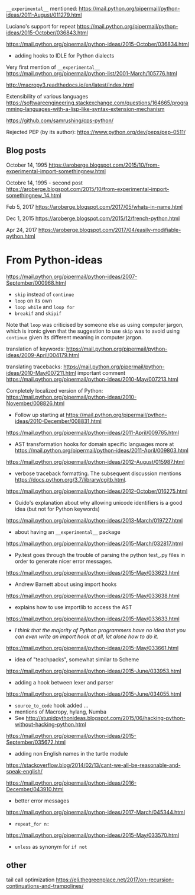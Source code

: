 `__experimental__` mentioned: https://mail.python.org/pipermail/python-ideas/2011-August/011279.html

Luciano's support for repeat https://mail.python.org/pipermail/python-ideas/2015-October/036843.html

https://mail.python.org/pipermail/python-ideas/2015-October/036834.html

- adding hooks to IDLE for Python dialects

Very first mention of `__experimental__` https://mail.python.org/pipermail/python-list/2001-March/105776.html


http://macropy3.readthedocs.io/en/latest/index.html



Extensibility of various languages https://softwareengineering.stackexchange.com/questions/164665/programming-languages-with-a-lisp-like-syntax-extension-mechanism


https://github.com/samrushing/cps-python/

Rejected PEP (by its author): https://www.python.org/dev/peps/pep-0511/

## Blog posts

October 14, 1995 https://aroberge.blogspot.com/2015/10/from-experimental-import-somethingnew.html

Octobre 14, 1995 - second post https://aroberge.blogspot.com/2015/10/from-experimental-import-somethingnew_14.html

Feb 5, 2017 https://aroberge.blogspot.com/2017/05/whats-in-name.html

Dec 1, 2015 https://aroberge.blogspot.com/2015/12/french-python.html

Apr 24, 2017 https://aroberge.blogspot.com/2017/04/easily-modifiable-python.html

# From Python-ideas

https://mail.python.org/pipermail/python-ideas/2007-September/000968.html

- `skip` instead of `continue`
- `loop` on its own
- `loop while` and `loop for`
- `breakif` and `skipif`

Note that `loop` was criticised by someone else as using computer jargon,
which is ironic given that the suggestion to use `skip` was to avoid
using `continue` given its different meaning in computer jargon.


translation of keywords:
https://mail.python.org/pipermail/python-ideas/2009-April/004179.html


translating tracebacks:
https://mail.python.org/pipermail/python-ideas/2010-May/007211.html
  important comment https://mail.python.org/pipermail/python-ideas/2010-May/007213.html


Completely localized version of Python:
https://mail.python.org/pipermail/python-ideas/2010-November/008826.html

- Follow up starting at https://mail.python.org/pipermail/python-ideas/2010-December/008831.html


https://mail.python.org/pipermail/python-ideas/2011-April/009765.html

- AST transformation hooks for domain specific languages
more at https://mail.python.org/pipermail/python-ideas/2011-April/009803.html


https://mail.python.org/pipermail/python-ideas/2012-August/015987.html

- verbose traceback formatting. The subsequent discussion mentions https://docs.python.org/3.7/library/cgitb.html.


https://mail.python.org/pipermail/python-ideas/2012-October/016275.html

- Guido's explanation about why allowing unicode identifiers is a good idea (but not for Python keywords)

https://mail.python.org/pipermail/python-ideas/2013-March/019727.html

- about having an `__experimental__` package


https://mail.python.org/pipermail/python-ideas/2015-March/032817.html

- Py.test goes through the trouble
of parsing the python test_.py files in order to generate nicer error
messages.

https://mail.python.org/pipermail/python-ideas/2015-May/033623.html

- Andrew Barnett about using import hooks


https://mail.python.org/pipermail/python-ideas/2015-May/033638.html

- explains how to use importlib to access the AST

https://mail.python.org/pipermail/python-ideas/2015-May/033633.html

- _I think that the majority of Python programmers have no idea that you
can even write an import hook at all, let alone how to do it._

https://mail.python.org/pipermail/python-ideas/2015-May/033661.html

- idea of "teachpacks", somewhat similar to Scheme

https://mail.python.org/pipermail/python-ideas/2015-June/033953.html

- adding a hook between lexer and parser



https://mail.python.org/pipermail/python-ideas/2015-June/034055.html

- `source_to_code` hook added ...
- mentions of Macropy, hylang, Numba
- See http://stupidpythonideas.blogspot.com/2015/06/hacking-python-without-hacking-python.html


https://mail.python.org/pipermail/python-ideas/2015-September/035672.html

- adding non English names in the turtle module

https://stackoverflow.blog/2014/02/13/cant-we-all-be-reasonable-and-speak-english/

https://mail.python.org/pipermail/python-ideas/2016-December/043910.html

- better error messages

https://mail.python.org/pipermail/python-ideas/2017-March/045344.html

- `repeat_for n:`

https://mail.python.org/pipermail/python-ideas/2015-May/033570.html

- `unless` as synonym for `if not`


## other

tail call optimization https://eli.thegreenplace.net/2017/on-recursion-continuations-and-trampolines/